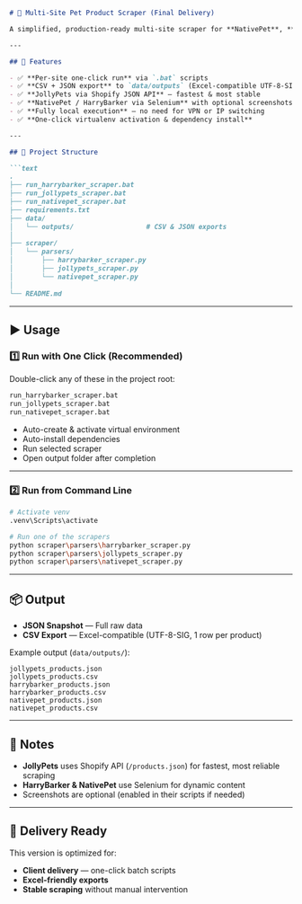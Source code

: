 ````markdown
# 🐶 Multi-Site Pet Product Scraper (Final Delivery)

A simplified, production-ready multi-site scraper for **NativePet**, **JollyPets**, and **HarryBarker**.

---

## 🚀 Features

- ✅ **Per-site one-click run** via `.bat` scripts
- ✅ **CSV + JSON export** to `data/outputs` (Excel-compatible UTF-8-SIG)
- ✅ **JollyPets via Shopify JSON API** — fastest & most stable
- ✅ **NativePet / HarryBarker via Selenium** with optional screenshots
- ✅ **Fully local execution** — no need for VPN or IP switching
- ✅ **One-click virtualenv activation & dependency install**

---

## 📁 Project Structure

```text
.
├── run_harrybarker_scraper.bat
├── run_jollypets_scraper.bat
├── run_nativepet_scraper.bat
├── requirements.txt
├── data/
│   └── outputs/                  # CSV & JSON exports
│
├── scraper/
│   └── parsers/
│       ├── harrybarker_scraper.py
│       ├── jollypets_scraper.py
│       └── nativepet_scraper.py
│
└── README.md
````

---

## ▶️ Usage

### 1️⃣ Run with One Click (Recommended)

Double-click any of these in the project root:

```bat
run_harrybarker_scraper.bat
run_jollypets_scraper.bat
run_nativepet_scraper.bat
```

* Auto-create & activate virtual environment
* Auto-install dependencies
* Run selected scraper
* Open output folder after completion

---

### 2️⃣ Run from Command Line

```bash
# Activate venv
.venv\Scripts\activate

# Run one of the scrapers
python scraper\parsers\harrybarker_scraper.py
python scraper\parsers\jollypets_scraper.py
python scraper\parsers\nativepet_scraper.py
```

---

## 📦 Output

* **JSON Snapshot** — Full raw data
* **CSV Export** — Excel-compatible (UTF-8-SIG, 1 row per product)

Example output (`data/outputs/`):

```
jollypets_products.json
jollypets_products.csv
harrybarker_products.json
harrybarker_products.csv
nativepet_products.json
nativepet_products.csv
```

---

## 📘 Notes

* **JollyPets** uses Shopify API (`/products.json`) for fastest, most reliable scraping
* **HarryBarker & NativePet** use Selenium for dynamic content
* Screenshots are optional (enabled in their scripts if needed)

---

## 🏁 Delivery Ready

This version is optimized for:

* **Client delivery** — one-click batch scripts
* **Excel-friendly exports**
* **Stable scraping** without manual intervention

```

